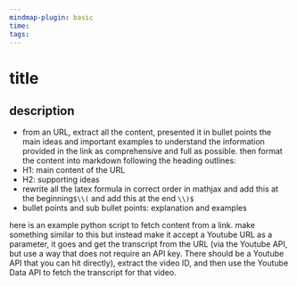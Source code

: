 ```yaml
---
mindmap-plugin: basic
time: 
tags:
---
```

# title
## description
- from an URL, extract all the content, presented it in bullet points the main ideas and important examples to understand the information provided in the link as comprehensive and full as possible. then format the content into markdown following the heading outlines:
- H1: main content of the URL
- H2: supporting ideas 
- rewrite all the latex formula in correct order in mathjax and add this at the beginning`$\\(` and add this at the end `\\)$`
- bullet points and sub bullet points: explanation and examples

here is an example python script to fetch content from a link. make something similar to this but instead make it accept a Youtube URL as a parameter, it goes and get the transcript from the URL (via the Youtube API, but use a way that does not require an API key. There should be a Youtube API that you can hit directly), extract the video ID, and then use the Youtube Data API to fetch the transcript for that video.
